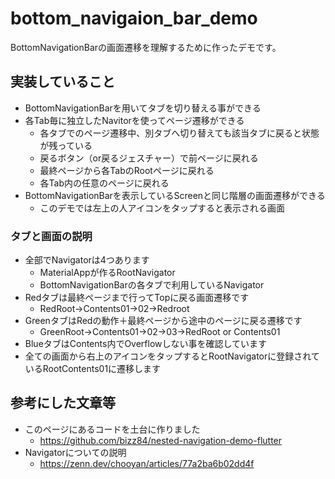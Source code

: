# bottom_navigaion_bar_demo

BottomNavigationBarの画面遷移を理解するために作ったデモです。


## 実装していること

* BottomNavigationBarを用いてタブを切り替える事ができる
* 各Tab毎に独立したNavitorを使ってページ遷移ができる
  * 各タブでのページ遷移中、別タブへ切り替えても該当タブに戻ると状態が残っている
  * 戻るボタン（or戻るジェスチャー）で前ページに戻れる
  * 最終ページから各TabのRootページに戻れる
  * 各Tab内の任意のページに戻れる
* BottomNavigationBarを表示しているScreenと同じ階層の画面遷移ができる
  * このデモでは左上の人アイコンをタップすると表示される画面

### タブと画面の説明
* 全部でNavigatorは4つあります
  * MaterialAppが作るRootNavigator
  * BottomNavigationBarの各タブで利用しているNavigator
* Redタブは最終ページまで行ってTopに戻る画面遷移です
  * RedRoot->Contents01->02->Redroot
* GreenタブはRedの動作＋最終ページから途中のページに戻る遷移です
  * GreenRoot->Contents01->02->03->RedRoot or Contents01
* BlueタブはContents内でOverflowしない事を確認しています
* 全ての画面から右上のアイコンをタップするとRootNavigatorに登録されているRootContents01に遷移します

## 参考にした文章等
* このページにあるコードを土台に作りました
  * https://github.com/bizz84/nested-navigation-demo-flutter
* Navigatorについての説明
  * https://zenn.dev/chooyan/articles/77a2ba6b02dd4f
